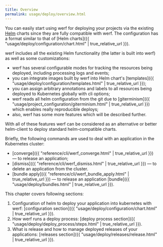 ```yaml
---
title: Overview
permalink: usage/deploy/overview.html
---
```


You can easily start using werf for deploying your projects via the existing [Helm](https://helm.sh) charts since they are fully compatible with werf. The configuration has a format similar to that of [Helm charts]({{ "usage/deploy/configuration/chart.html" | true_relative_url }}).

werf includes all the existing Helm functionality (the latter is built into werf) as well as some customizations:

 - werf has several configurable modes for tracking the resources being deployed, including processing logs and events;
 - you can integrate images built by werf into Helm chart's [templates]({{ "usage/deploy/configuration/templates.html" | true_relative_url }});
 - you can assign arbitrary annotations and labels to all resources being deployed to Kubernetes globally with cli options;
 - werf reads all helm configuration from the git due to [giterminism]({{ "usage/project_configuration/giterminism.html" | true_relative_url }}) which enables really reproducible deploys;
 - also, werf has some more features which will be described further.

With all of these features werf can be considered as an alternative or better helm-client to deploy standard helm-compatible charts.

Briefly, the following commands are used to deal with an application in the Kubernetes cluster:
- [converge]({{ "reference/cli/werf_converge.html" | true_relative_url }}) — to release an application;
- [dismiss]({{ "reference/cli/werf_dismiss.html" | true_relative_url }}) — to delete an application from the cluster.
- [bundle apply]({{ "reference/cli/werf_bundle_apply.html" | true_relative_url }}) — to release an application [bundle]({{ "usage/deploy/bundles.html" | true_relative_url }}).

This chapter covers following sections:
 1. Configuration of helm to deploy your application into kubernetes with werf: [configuration section]({{ "usage/deploy/configuration/chart.html" | true_relative_url }}).
 2. How werf runs a deploy process: [deploy process section]({{ "usage/deploy/deploy_process/steps.html" | true_relative_url }}).
 3. What is release and how to manage deployed releases of your applications: [releases section]({{ "usage/deploy/releases/release.html" | true_relative_url }}).
